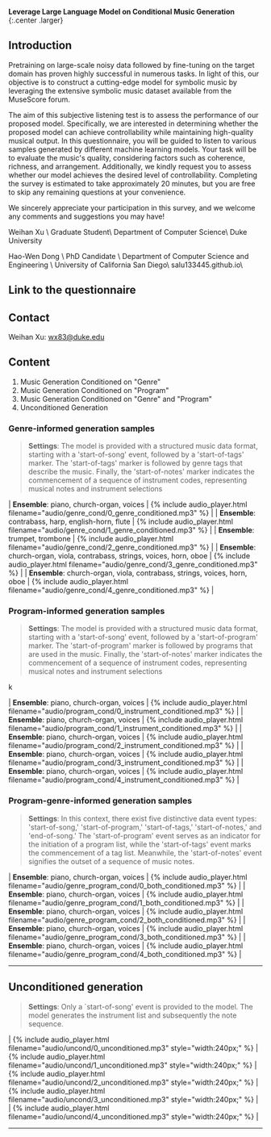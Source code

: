 __Leverage Large Language Model on Conditional Music Generation__
{:.center .larger}

## Introduction
Pretraining on large-scale noisy data followed by fine-tuning on the target domain has proven highly successful in numerous tasks. In light of this, our objective is to construct a cutting-edge model for symbolic music by leveraging the extensive symbolic music dataset available from the MuseScore forum.

The aim of this subjective listening test is to assess the performance of our proposed model. Specifically, we are interested in determining whether the proposed model can achieve controllability while maintaining high-quality musical output. In this questionnaire, you will be guided to listen to various samples generated by different machine learning models. Your task will be to evaluate the music's quality, considering factors such as coherence, richness, and arrangement. Additionally, we kindly request you to assess whether our model achieves the desired level of controllability. Completing the survey is estimated to take approximately 20 minutes, but you are free to skip any remaining questions at your convenience.

We sincerely appreciate your participation in this survey, and we welcome any comments and suggestions you may have!

Weihan Xu \\
Graduate Student\\
Department of Computer Science\\
Duke University


Hao-Wen Dong \\
PhD Candidate \\
Department of Computer Science and Engineering \\
University of California San Diego\\
salu133445.github.io\\

## Link to the questionnaire

## Contact
Weihan Xu: wx83@duke.edu
## Content

1. Music Generation Conditioned on "Genre"
2. Music Generation Conditioned on "Program"
3. Music Generation Conditioned on "Genre" and "Program"
4. Unconditioned Generation

### Genre-informed generation samples 

> __Settings__: The model is provided with a structured music data format, starting with a 'start-of-song' event, followed by a 'start-of-tags' marker. The 'start-of-tags' marker is followed by genre tags that describe the music. Finally, the 'start-of-notes' marker indicates the commencement of a sequence of instrument codes, representing musical notes and instrument selections
<div class="table-wrapper" markdown="block">

| __Ensemble__: piano, church-organ, voices | {% include audio_player.html filename="audio/genre_cond/0_genre_conditioned.mp3" %} |
| __Ensemble__: contrabass, harp, english-horn, flute | {% include audio_player.html filename="audio/genre_cond/1_genre_conditioned.mp3" %} |
| __Ensemble__: trumpet, trombone | {% include audio_player.html filename="audio/genre_cond/2_genre_conditioned.mp3" %} |
| __Ensemble__: church-organ, viola, contrabass, strings, voices, horn, oboe | {% include audio_player.html filename="audio/genre_cond/3_genre_conditioned.mp3" %} |
| __Ensemble__: church-organ, viola, contrabass, strings, voices, horn, oboe | {% include audio_player.html filename="audio/genre_cond/4_genre_conditioned.mp3" %} |



</div>

### Program-informed generation samples

> __Settings__: The model is provided with a structured music data format, starting with a 'start-of-song' event, followed by a 'start-of-program' marker. The 'start-of-program' marker is followed by programs that are used in the music. Finally, the 'start-of-notes' marker indicates the commencement of a sequence of instrument codes, representing musical notes and instrument selections

<div class="table-wrapper" markdown="block">k

| __Ensemble__: piano, church-organ, voices | {% include audio_player.html filename="audio/program_cond/0_instrument_conditioned.mp3" %} |
| __Ensemble__: piano, church-organ, voices | {% include audio_player.html filename="audio/program_cond/1_instrument_conditioned.mp3" %} |
| __Ensemble__: piano, church-organ, voices | {% include audio_player.html filename="audio/program_cond/2_instrument_conditioned.mp3" %} |
| __Ensemble__: piano, church-organ, voices | {% include audio_player.html filename="audio/program_cond/3_instrument_conditioned.mp3" %} |
| __Ensemble__: piano, church-organ, voices | {% include audio_player.html filename="audio/program_cond/4_instrument_conditioned.mp3" %} |

</div>

### Program-genre-informed generation samples

> __Settings__: In this context, there exist five distinctive data event types: 'start-of-song,' 'start-of-program,' 'start-of-tags,' 'start-of-notes,' and 'end-of-song.' The 'start-of-program' event serves as an indicator for the initiation of a program list, while the 'start-of-tags' event marks the commencement of a tag list. Meanwhile, the 'start-of-notes' event signifies the outset of a sequence of music notes.

<div class="table-wrapper" markdown="block">

| __Ensemble__: piano, church-organ, voices | {% include audio_player.html filename="audio/genre_program_cond/0_both_conditioned.mp3" %} |
| __Ensemble__: piano, church-organ, voices | {% include audio_player.html filename="audio/genre_program_cond/1_both_conditioned.mp3" %} |
| __Ensemble__: piano, church-organ, voices | {% include audio_player.html filename="audio/genre_program_cond/2_both_conditioned.mp3" %} |
| __Ensemble__: piano, church-organ, voices | {% include audio_player.html filename="audio/genre_program_cond/3_both_conditioned.mp3" %} |
| __Ensemble__: piano, church-organ, voices | {% include audio_player.html filename="audio/genre_program_cond/4_both_conditioned.mp3" %} |

</div>

---

## Unconditioned generation 

> __Settings__: Only a `start-of-song' event is provided to the model. The model generates the instrument list and subsequently the note sequence.

<div class="table-wrapper" markdown="block">
| {% include audio_player.html filename="audio/uncond/0_unconditioned.mp3" style="width:240px;" %} | {% include audio_player.html filename="audio/uncond/1_unconditioned.mp3" style="width:240px;" %} | {% include audio_player.html filename="audio/uncond/2_unconditioned.mp3" style="width:240px;" %} | {% include audio_player.html filename="audio/uncond/3_unconditioned.mp3" style="width:240px;" %} | | {% include audio_player.html filename="audio/uncond/4_unconditioned.mp3" style="width:240px;" %} |

</div>

---


